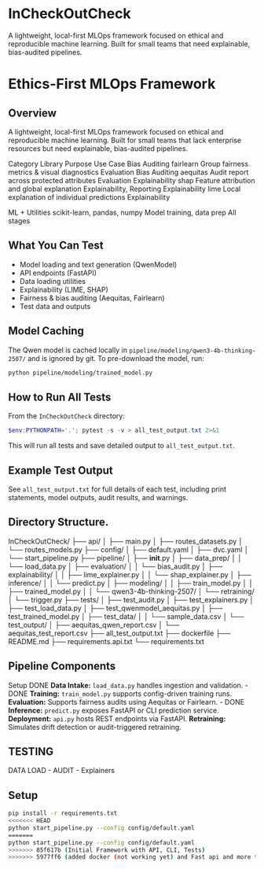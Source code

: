 
# InCheckOutCheck
A lightweight, local-first MLOps framework focused on ethical and reproducible machine learning. Built for small teams that need explainable, bias-audited pipelines.

# Ethics-First MLOps Framework
## Overview
A lightweight, local-first MLOps framework focused on ethical and reproducible machine learning. Built for small teams that lack enterprise resources but need explainable, bias-audited pipelines.

Category	    Library	    Purpose	                                        Use Case
Bias Auditing	fairlearn	Group   fairness metrics & visual diagnostics	Evaluation
Bias Auditing	aequitas	Audit report across protected attributes	    Evaluation
Explainability	shap	    Feature attribution and global explanation	    Explainability, Reporting
Explainability	lime	    Local explanation of individual predictions	    Explainability


ML + Utilities	scikit-learn, pandas, numpy	Model training, data prep	All stages

## What You Can Test
- Model loading and text generation (QwenModel)
- API endpoints (FastAPI)
- Data loading utilities
- Explainability (LIME, SHAP)
- Fairness & bias auditing (Aequitas, Fairlearn)
- Test data and outputs

## Model Caching
The Qwen model is cached locally in `pipeline/modeling/qwen3-4b-thinking-2507/` and is ignored by git. To pre-download the model, run:
```bash
python pipeline/modeling/trained_model.py
```

## How to Run All Tests
From the `InCheckOutCheck` directory:
```powershell
$env:PYTHONPATH='.'; pytest -s -v > all_test_output.txt 2>&1
```
This will run all tests and save detailed output to `all_test_output.txt`.

## Example Test Output
See `all_test_output.txt` for full details of each test, including print statements, model outputs, audit results, and warnings.


## Directory Structure.
InCheckOutCheck/
├── api/
│   ├── main.py
│   ├── routes_datasets.py
│   └── routes_models.py
├── config/
│   ├── default.yaml
│   ├── dvc.yaml
│   └── start_pipeline.py
├── pipeline/
│   ├── __init__.py
│   ├── data_prep/
│   │   └── load_data.py
│   ├── evaluation/
│   │   └── bias_audit.py
│   ├── explainability/
│   │   ├── lime_explainer.py
│   │   └── shap_explainer.py
│   ├── inference/
│   │   └── predict.py
│   ├── modeling/
│   │   ├── train_model.py
│   │   ├── trained_model.py
│   │   └── qwen3-4b-thinking-2507/
│   └── retraining/
│       └── trigger.py
├── tests/
│   ├── test_audit.py
│   ├── test_explainers.py
│   ├── test_load_data.py
│   ├── test_qwenmodel_aequitas.py
│   ├── test_trained_model.py
│   ├── test_data/
│   │   └── sample_data.csv
│   └── test_output/
│       ├── aequitas_qwen_report.csv
│       └── aequitas_test_report.csv
├── all_test_output.txt
├── dockerfile
├── README.md
├── requirements.api.txt
└── requirements.txt


## Pipeline Components
Setup DONE
**Data Intake:** `load_data.py` handles ingestion and validation. - DONE
**Training:** `train_model.py` supports config-driven training runs.
**Evaluation:** Supports fairness audits using Aequitas or Fairlearn. - DONE
**Inference:** `predict.py` exposes FastAPI or CLI prediction service.
**Deployment:** `api.py` hosts REST endpoints via FastAPI.
**Retraining:** Simulates drift detection or audit-triggered retraining.

## TESTING
DATA LOAD - AUDIT - Explainers 

## Setup
```bash
pip install -r requirements.txt
<<<<<<< HEAD
python start_pipeline.py --config config/default.yaml
=======
python start_pipeline.py --config config/default.yaml
>>>>>>> 85f617b (Initial Framework with API, CLI, Tests)
>>>>>>> 5977ff6 (added docker (not working yet) and Fast api and more tests)
